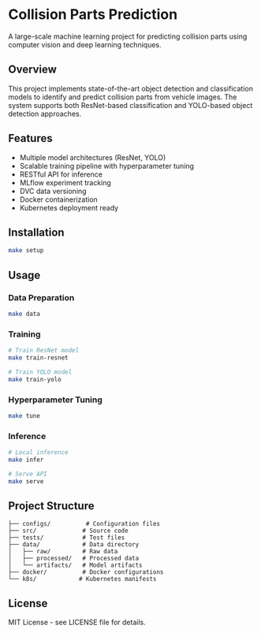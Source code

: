 # Collision Parts Prediction

A large-scale machine learning project for predicting collision parts using computer vision and deep learning techniques.

## Overview

This project implements state-of-the-art object detection and classification models to identify and predict collision parts from vehicle images. The system supports both ResNet-based classification and YOLO-based object detection approaches.

## Features

- Multiple model architectures (ResNet, YOLO)
- Scalable training pipeline with hyperparameter tuning
- RESTful API for inference
- MLflow experiment tracking
- DVC data versioning
- Docker containerization
- Kubernetes deployment ready

## Installation

```bash
make setup
```

## Usage

### Data Preparation
```bash
make data
```

### Training
```bash
# Train ResNet model
make train-resnet

# Train YOLO model
make train-yolo
```

### Hyperparameter Tuning
```bash
make tune
```

### Inference
```bash
# Local inference
make infer

# Serve API
make serve
```

## Project Structure

```
├── configs/          # Configuration files
├── src/             # Source code
├── tests/           # Test files
├── data/            # Data directory
│   ├── raw/         # Raw data
│   ├── processed/   # Processed data
│   └── artifacts/   # Model artifacts
├── docker/          # Docker configurations
└── k8s/            # Kubernetes manifests
```

## License

MIT License - see LICENSE file for details.